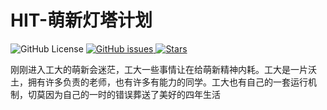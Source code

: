 # HIT-萌新灯塔计划

![GitHub License](https://img.shields.io/github/license/turturturturtur/Newcomer-s-Guide-to-HIT)
[![GitHub issues](https://img.shields.io/github/issues/turturturturtur/Newcomer-s-Guide-to-HIT?color=blue)
](https://github.com/turturturturtur/Newcomer-s-Guide-to-HIT/issues)
[![Stars](https://img.shields.io/github/stars/PKUFlyingPig/cs-self-learning)](https://img.shields.io/github/stars/turturturturtur/Newcomer-s-Guide-to-HIT?label=Stars)

刚刚进入工大的萌新会迷茫，工大一些事情让在给萌新精神内耗。工大是一片沃土，拥有许多负责的老师，也有许多有能力的同学。工大也有自己的一套运行机制，切莫因为自己的一时的错误葬送了美好的四年生活
